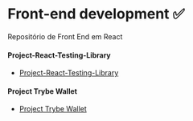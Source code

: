 # Front-end development :white_check_mark:
Repositório de Front End em React

#### Project-React-Testing-Library
- [Project-React-Testing-Library](https://github.com/JSouza27/Project-React-Testing-Library)

#### Project Trybe Wallet
- [Project Trybe Wallet](https://github.com/JSouza27/project-trybe-wallet)
